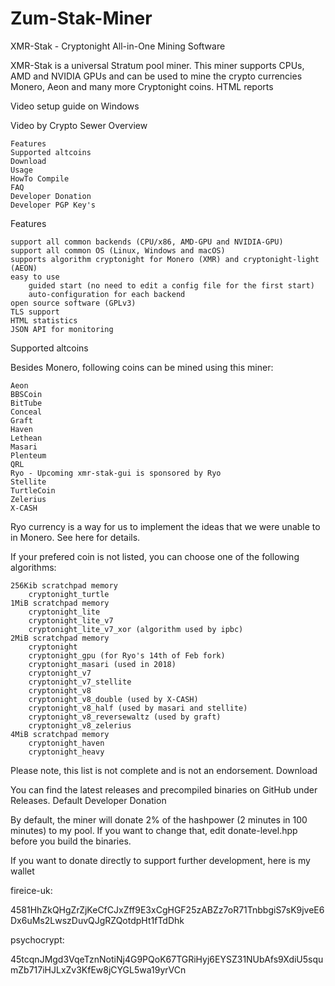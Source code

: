 # Zum-Stak-Miner
XMR-Stak - Cryptonight All-in-One Mining Software

XMR-Stak is a universal Stratum pool miner. This miner supports CPUs, AMD and NVIDIA GPUs and can be used to mine the crypto currencies Monero, Aeon and many more Cryptonight coins.
HTML reports

Video setup guide on Windows

Video by Crypto Sewer
Overview

    Features
    Supported altcoins
    Download
    Usage
    HowTo Compile
    FAQ
    Developer Donation
    Developer PGP Key's

Features

    support all common backends (CPU/x86, AMD-GPU and NVIDIA-GPU)
    support all common OS (Linux, Windows and macOS)
    supports algorithm cryptonight for Monero (XMR) and cryptonight-light (AEON)
    easy to use
        guided start (no need to edit a config file for the first start)
        auto-configuration for each backend
    open source software (GPLv3)
    TLS support
    HTML statistics
    JSON API for monitoring

Supported altcoins

Besides Monero, following coins can be mined using this miner:

    Aeon
    BBSCoin
    BitTube
    Conceal
    Graft
    Haven
    Lethean
    Masari
    Plenteum
    QRL
    Ryo - Upcoming xmr-stak-gui is sponsored by Ryo
    Stellite
    TurtleCoin
    Zelerius
    X-CASH

Ryo currency is a way for us to implement the ideas that we were unable to in Monero. See here for details.

If your prefered coin is not listed, you can choose one of the following algorithms:

    256Kib scratchpad memory
        cryptonight_turtle
    1MiB scratchpad memory
        cryptonight_lite
        cryptonight_lite_v7
        cryptonight_lite_v7_xor (algorithm used by ipbc)
    2MiB scratchpad memory
        cryptonight
        cryptonight_gpu (for Ryo's 14th of Feb fork)
        cryptonight_masari (used in 2018)
        cryptonight_v7
        cryptonight_v7_stellite
        cryptonight_v8
        cryptonight_v8_double (used by X-CASH)
        cryptonight_v8_half (used by masari and stellite)
        cryptonight_v8_reversewaltz (used by graft)
        cryptonight_v8_zelerius
    4MiB scratchpad memory
        cryptonight_haven
        cryptonight_heavy

Please note, this list is not complete and is not an endorsement.
Download

You can find the latest releases and precompiled binaries on GitHub under Releases.
Default Developer Donation

By default, the miner will donate 2% of the hashpower (2 minutes in 100 minutes) to my pool. If you want to change that, edit donate-level.hpp before you build the binaries.

If you want to donate directly to support further development, here is my wallet

fireice-uk:

4581HhZkQHgZrZjKeCfCJxZff9E3xCgHGF25zABZz7oR71TnbbgiS7sK9jveE6Dx6uMs2LwszDuvQJgRZQotdpHt1fTdDhk

psychocrypt:

45tcqnJMgd3VqeTznNotiNj4G9PQoK67TGRiHyj6EYSZ31NUbAfs9XdiU5squmZb717iHJLxZv3KfEw8jCYGL5wa19yrVCn

